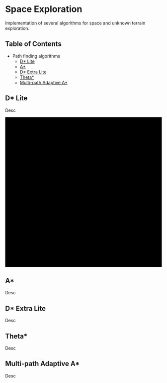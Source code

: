 # Space Exploration
Implementation of several algorithms for space and unknown terrain exploration.

## Table of Contents
- Path finding algorithms
  - [D* Lite](#dlite) 
  - [A*](#a) 
  - [D* Extra Lite](#dextralite) 
  - [Theta*](#theta) 
  - [Multi-path Adaptive A*](#multi-path-a) 


## D* Lite
Desc


<img src="https://github.com/mattianeroni/space-exploration/blob/main/images/dstar.gif" width="1000" height="480">

                                                                                                                                             


## A*
Desc


## D* Extra Lite
Desc


## Theta*
Desc


## Multi-path Adaptive A*
Desc

